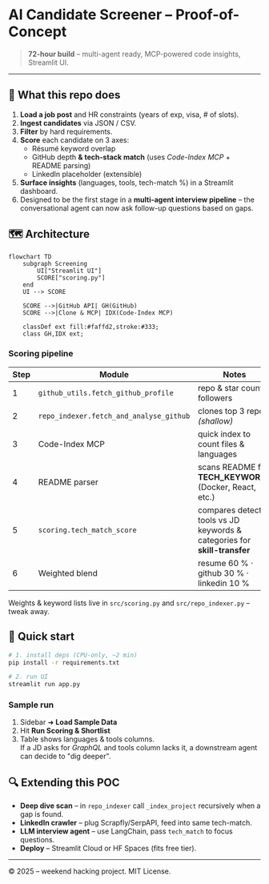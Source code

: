# AI Candidate Screener – Proof-of-Concept

> **72-hour build** – multi-agent ready, MCP-powered code insights, Streamlit UI.

---

## 🎯 What this repo does

1. **Load a job post** and HR constraints (years of exp, visa, # of slots).
2. **Ingest candidates** via JSON / CSV.
3. **Filter** by hard requirements.
4. **Score** each candidate on 3 axes:
   * Résumé keyword overlap
   * GitHub depth **& tech-stack match** (uses *Code-Index MCP* + README parsing)
   * LinkedIn placeholder (extensible)
5. **Surface insights** (languages, tools, tech-match %) in a Streamlit dashboard.
6. Designed to be the first stage in a **multi-agent interview pipeline** – the conversational agent can now ask follow-up questions based on gaps.


## 🗺️ Architecture

```mermaid
flowchart TD
    subgraph Screening
        UI["Streamlit UI"]
        SCORE["scoring.py"]
    end
    UI --> SCORE

    SCORE -->|GitHub API| GH(GitHub)
    SCORE -->|Clone & MCP| IDX(Code-Index MCP)

    classDef ext fill:#faffd2,stroke:#333;
    class GH,IDX ext;
```

### Scoring pipeline

| Step | Module | Notes |
|------|--------|-------|
| 1 | `github_utils.fetch_github_profile` | repo & star counts, followers |
| 2 | `repo_indexer.fetch_and_analyse_github` | clones top 3 repos *(shallow)* |
| 3 | Code-Index MCP | quick index to count files & languages |
| 4 | README parser | scans README for **TECH_KEYWORDS** (Docker, React, etc.) |
| 5 | `scoring.tech_match_score` | compares detected tools vs JD keywords & categories for **skill-transfer** |
| 6 | Weighted blend | resume 60 %  · github 30 %  · linkedin 10 % |

Weights & keyword lists live in `src/scoring.py` and `src/repo_indexer.py` – tweak away.


## 🚀 Quick start

```bash
# 1. install deps (CPU-only, ~2 min)
pip install -r requirements.txt

# 2. run UI
streamlit run app.py
```

### Sample run
1. Sidebar ➜ **Load Sample Data**
2. Hit **Run Scoring & Shortlist**
3. Table shows languages & tools columns.  
   If a JD asks for *GraphQL* and tools column lacks it, a downstream agent can decide to "dig deeper".


## 🔍 Extending this POC

* **Deep dive scan** – in `repo_indexer` call `_index_project` recursively when a gap is found.
* **LinkedIn crawler** – plug Scrapfly/SerpAPI, feed into same tech-match.
* **LLM interview agent** – use LangChain, pass `tech_match` to focus questions.
* **Deploy** – Streamlit Cloud or HF Spaces (fits free tier).

---

© 2025 – weekend hacking project. MIT License. 